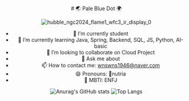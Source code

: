  <div align="center">
# 🌏 Pale Blue Dot 🌍 

 ![hubble_ngc2024_flame1_wfc3_ir_display_0](https://user-images.githubusercontent.com/37481441/211386949-d8d61706-f7bf-4180-9c40-aae8ebc3c5cd.jpg)

- 🔭 I’m currently student
- 🌱 I’m currently learning Java, Spring, Backend, SQL, JS, Python, AI-basic
- 👯 I’m looking to collaborate on Cloud Project
- 💬 Ask me about 
- 📫 How to contact me: wnswns1946@naver.com  
- 😄 Pronouns: 🦛nutria
- 🐋 MBTI: ENFJ


![Anurag's GitHub stats](https://github-readme-stats.vercel.app/api?username=lala-david&show_icons=true&theme=vue)
![Top Langs](https://github-readme-stats.vercel.app/api/top-langs/?username=lala-david&layout=compact&theme=vue)
 </div>
